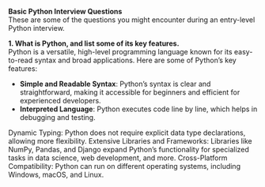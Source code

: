 <b>Basic Python Interview Questions</b><br>
These are some of the questions you might encounter during an entry-level Python interview. 

<b>1. What is Python, and list some of its key features.</b><br>
Python is a versatile, high-level programming language known for its easy-to-read syntax and broad applications. Here are some of Python’s key features:
<ul>
  <li><b>Simple and Readable Syntax</b>: Python’s syntax is clear and straightforward, making it accessible for beginners and efficient for experienced developers.</li>
  <li><b>Interpreted Language</b>:  Python executes code line by line, which helps in debugging and testing.</li>
    
</ul>


Dynamic Typing: Python does not require explicit data type declarations, allowing more flexibility.
Extensive Libraries and Frameworks: Libraries like NumPy, Pandas, and Django expand Python’s functionality for specialized tasks in data science, web development, and more.
Cross-Platform Compatibility: Python can run on different operating systems, including Windows, macOS, and Linux.
